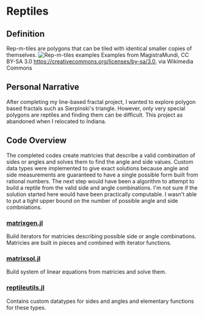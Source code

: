 # Reptiles
## Definition
Rep-m-tiles are polygons that can be tiled with identical smaller copies of themselves.
![Rep-m-tiles examples](https://upload.wikimedia.org/wikipedia/commons/7/70/A_selection_of_rep-tiles.gif)
Examples from MagistraMundi, CC BY-SA 3.0 <https://creativecommons.org/licenses/by-sa/3.0>, via Wikimedia Commons
## Personal Narrative
After completing my line-based fractal project, I wanted to explore polygon based fractals such as Sierpinski's triangle. However, only very special polygons are reptiles and finding them can be difficult.
This project as abandoned when I relocated to Indiana.
## Code Overview
The completed codes create matricies that describe a valid combination of sides or angles and solves them to find the angle and side values. Custom data types were implemented to give exact solutions because angle and side measurements are guaranteed to have a single possible form built from rational numbers.
The next step would have been a algorithm to attempt to build a reptile from the valid side and angle combinations.
I'm not sure if the solution started here would have been practically computable. I wasn't able to put a tight upper bound on the number of possible angle and side combniations.
### [matrixgen.jl](https://github.com/ericbumbalough/Reptiles/blob/master/matrixgen.jl)
Build iterators for matricies describing possible side or angle combinations. Matricies are built in pieces and combined with iterator functions.
### [matrixsol.jl](https://github.com/ericbumbalough/Reptiles/blob/master/matrixsol.jl)
Build system of linear equations from matricies and solve them.
### [reptileutils.jl](https://github.com/ericbumbalough/Reptiles/blob/master/reptileutils.jl)
Contains custom datatypes for sides and angles and elementary functions for these types. 
